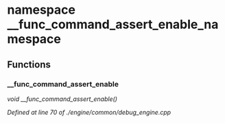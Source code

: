 # namespace __func_command_assert_enable_namespace



## Functions

### __func_command_assert_enable

*void __func_command_assert_enable()*

*Defined at line 70 of ./engine/common/debug_engine.cpp*




